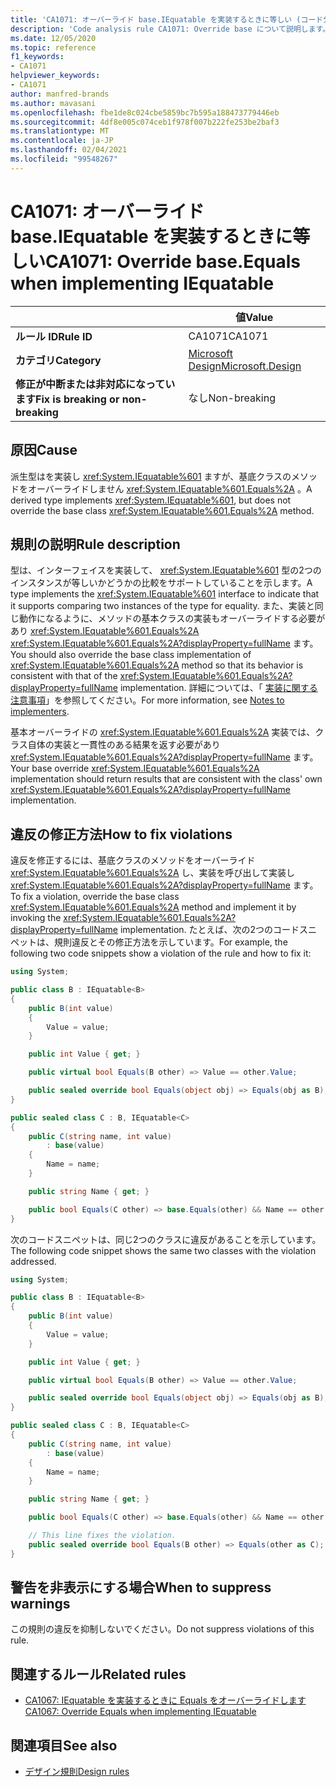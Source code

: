 ```yaml
---
title: 'CA1071: オーバーライド base.IEquatable を実装するときに等しい (コード分析)'
description: 'Code analysis rule CA1071: Override base について説明します。IEquatable を実装するときに等しい'
ms.date: 12/05/2020
ms.topic: reference
f1_keywords:
- CA1071
helpviewer_keywords:
- CA1071
author: manfred-brands
ms.author: mavasani
ms.openlocfilehash: fbe1de8c024cbe5859bc7b595a188473779446eb
ms.sourcegitcommit: 4df8e005c074ceb1f978f007b222fe253be2baf3
ms.translationtype: MT
ms.contentlocale: ja-JP
ms.lasthandoff: 02/04/2021
ms.locfileid: "99548267"
---
```

# <a name="ca1071-override-baseequals-when-implementing-iequatable"></a><span data-ttu-id="cb149-103">CA1071: オーバーライド base.IEquatable を実装するときに等しい</span><span class="sxs-lookup"><span data-stu-id="cb149-103">CA1071: Override base.Equals when implementing IEquatable</span></span>

| | <span data-ttu-id="cb149-104">値</span><span class="sxs-lookup"><span data-stu-id="cb149-104">Value</span></span> |
|-|-|
| <span data-ttu-id="cb149-105">**ルール ID**</span><span class="sxs-lookup"><span data-stu-id="cb149-105">**Rule ID**</span></span> |<span data-ttu-id="cb149-106">CA1071</span><span class="sxs-lookup"><span data-stu-id="cb149-106">CA1071</span></span>|
| <span data-ttu-id="cb149-107">**カテゴリ**</span><span class="sxs-lookup"><span data-stu-id="cb149-107">**Category**</span></span> |[<span data-ttu-id="cb149-108">Microsoft Design</span><span class="sxs-lookup"><span data-stu-id="cb149-108">Microsoft.Design</span></span>](design-warnings.md)|
| <span data-ttu-id="cb149-109">**修正が中断または非対応になっています**</span><span class="sxs-lookup"><span data-stu-id="cb149-109">**Fix is breaking or non-breaking**</span></span> |<span data-ttu-id="cb149-110">なし</span><span class="sxs-lookup"><span data-stu-id="cb149-110">Non-breaking</span></span>|

## <a name="cause"></a><span data-ttu-id="cb149-111">原因</span><span class="sxs-lookup"><span data-stu-id="cb149-111">Cause</span></span>

<span data-ttu-id="cb149-112">派生型はを実装し <xref:System.IEquatable%601> ますが、基底クラスのメソッドをオーバーライドしません <xref:System.IEquatable%601.Equals%2A> 。</span><span class="sxs-lookup"><span data-stu-id="cb149-112">A derived type implements <xref:System.IEquatable%601>, but does not override the base class <xref:System.IEquatable%601.Equals%2A> method.</span></span>

## <a name="rule-description"></a><span data-ttu-id="cb149-113">規則の説明</span><span class="sxs-lookup"><span data-stu-id="cb149-113">Rule description</span></span>

<span data-ttu-id="cb149-114">型は、インターフェイスを実装して、 <xref:System.IEquatable%601> 型の2つのインスタンスが等しいかどうかの比較をサポートしていることを示します。</span><span class="sxs-lookup"><span data-stu-id="cb149-114">A type implements the <xref:System.IEquatable%601> interface to indicate that it supports comparing two instances of the type for equality.</span></span> <span data-ttu-id="cb149-115">また、実装と同じ動作になるように、メソッドの基本クラスの実装もオーバーライドする必要があり <xref:System.IEquatable%601.Equals%2A> <xref:System.IEquatable%601.Equals%2A?displayProperty=fullName> ます。</span><span class="sxs-lookup"><span data-stu-id="cb149-115">You should also override the base class implementation of <xref:System.IEquatable%601.Equals%2A> method so that its behavior is consistent with that of the <xref:System.IEquatable%601.Equals%2A?displayProperty=fullName> implementation.</span></span>
<span data-ttu-id="cb149-116">詳細については、「 [実装に関する注意事項](/dotnet/api/system.iequatable-1#notes-to-implementers)」を参照してください。</span><span class="sxs-lookup"><span data-stu-id="cb149-116">For more information, see [Notes to implementers](/dotnet/api/system.iequatable-1#notes-to-implementers).</span></span>

<span data-ttu-id="cb149-117">基本オーバーライドの <xref:System.IEquatable%601.Equals%2A> 実装では、クラス自体の実装と一貫性のある結果を返す必要があり <xref:System.IEquatable%601.Equals%2A?displayProperty=fullName> ます。</span><span class="sxs-lookup"><span data-stu-id="cb149-117">Your base override <xref:System.IEquatable%601.Equals%2A> implementation should return results that are consistent with the class' own <xref:System.IEquatable%601.Equals%2A?displayProperty=fullName> implementation.</span></span>

## <a name="how-to-fix-violations"></a><span data-ttu-id="cb149-118">違反の修正方法</span><span class="sxs-lookup"><span data-stu-id="cb149-118">How to fix violations</span></span>

<span data-ttu-id="cb149-119">違反を修正するには、基底クラスのメソッドをオーバーライド <xref:System.IEquatable%601.Equals%2A> し、実装を呼び出して実装し <xref:System.IEquatable%601.Equals%2A?displayProperty=fullName> ます。</span><span class="sxs-lookup"><span data-stu-id="cb149-119">To fix a violation, override the base class <xref:System.IEquatable%601.Equals%2A> method and implement it by invoking the <xref:System.IEquatable%601.Equals%2A?displayProperty=fullName> implementation.</span></span>
<span data-ttu-id="cb149-120">たとえば、次の2つのコードスニペットは、規則違反とその修正方法を示しています。</span><span class="sxs-lookup"><span data-stu-id="cb149-120">For example, the following two code snippets show a violation of the rule and how to fix it:</span></span>

```csharp
using System;

public class B : IEquatable<B>
{
    public B(int value)
    {
        Value = value;
    }

    public int Value { get; }

    public virtual bool Equals(B other) => Value == other.Value;

    public sealed override bool Equals(object obj) => Equals(obj as B);
}

public sealed class C : B, IEquatable<C>
{
    public C(string name, int value)
        : base(value)
    {
        Name = name;
    }

    public string Name { get; }

    public bool Equals(C other) => base.Equals(other) && Name == other.Name;
}
```

<span data-ttu-id="cb149-121">次のコードスニペットは、同じ2つのクラスに違反があることを示しています。</span><span class="sxs-lookup"><span data-stu-id="cb149-121">The following code snippet shows the same two classes with the violation addressed.</span></span>

```csharp
using System;

public class B : IEquatable<B>
{
    public B(int value)
    {
        Value = value;
    }

    public int Value { get; }

    public virtual bool Equals(B other) => Value == other.Value;

    public sealed override bool Equals(object obj) => Equals(obj as B);
}

public sealed class C : B, IEquatable<C>
{
    public C(string name, int value)
        : base(value)
    {
        Name = name;
    }

    public string Name { get; }

    public bool Equals(C other) => base.Equals(other) && Name == other.Name;

    // This line fixes the violation.
    public sealed override bool Equals(B other) => Equals(other as C);
}
```

## <a name="when-to-suppress-warnings"></a><span data-ttu-id="cb149-122">警告を非表示にする場合</span><span class="sxs-lookup"><span data-stu-id="cb149-122">When to suppress warnings</span></span>

<span data-ttu-id="cb149-123">この規則の違反を抑制しないでください。</span><span class="sxs-lookup"><span data-stu-id="cb149-123">Do not suppress violations of this rule.</span></span>

## <a name="related-rules"></a><span data-ttu-id="cb149-124">関連するルール</span><span class="sxs-lookup"><span data-stu-id="cb149-124">Related rules</span></span>

- [<span data-ttu-id="cb149-125">CA1067: IEquatable を実装するときに Equals をオーバーライドします</span><span class="sxs-lookup"><span data-stu-id="cb149-125">CA1067: Override Equals when implementing IEquatable</span></span>](ca1067.md)

## <a name="see-also"></a><span data-ttu-id="cb149-126">関連項目</span><span class="sxs-lookup"><span data-stu-id="cb149-126">See also</span></span>

- [<span data-ttu-id="cb149-127">デザイン規則</span><span class="sxs-lookup"><span data-stu-id="cb149-127">Design rules</span></span>](design-warnings.md)
